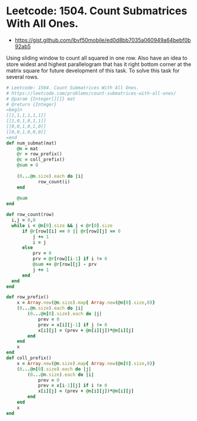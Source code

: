 # Leetcode: 1504. Count Submatrices With All Ones.

- https://gist.github.com/lbvf50mobile/ed0d8bb7035a060949a64bebf0b92ab5


Using sliding window to count all squared in one row. Also have an idea to store widest and highest parallelogram that has it right bottom corner at the matrix square for future development of this task. To solve this task for several rows.


```Ruby
# Leetcode: 1504. Count Submatrices With All Ones.
# https://leetcode.com/problems/count-submatrices-with-all-ones/
# @param {Integer[][]} mat
# @return {Integer}
=begin
[[1,1,1,1,1,1]]
[[1,0,1,0,1,1]]
[[0,0,1,0,1,0]]
[[0,0,1,0,0,0]]
=end
def num_submat(mat)
    @m = mat
    @r = row_prefix()
    @c = coll_prefix()
    @sum = 0
    
    (0...@m.size).each do |i|
            row_count(i)
    end
    
    @sum
end

def row_count(row)
  i,j = 0,0
  while i < @m[0].size && j < @r[0].size
      if @r[row][i] == 0 || @r[row][j] == 0
          j += 1
          i = j
      else
          prv = 0
          prv = @r[row][i-1] if i != 0
          @sum += @r[row][j] - prv
          j += 1
      end
  end
end

def row_prefix()
    x = Array.new(@m.size).map{ Array.new(@m[0].size,0)}
    (0...@m.size).each do |i|
        (0...@m[0].size).each do |j|
            prev = 0
            prev = x[i][j-1] if j != 0
            x[i][j] = (prev + @m[i][j])*@m[i][j]
        end
    end
    x
end
def coll_prefix()
    x = Array.new(@m.size).map{ Array.new(@m[0].size,0)}
    (0...@m[0].size).each do |j|
        (0...@m.size).each do |i|
            prev = 0
            prev = x[i-1][j] if i != 0
            x[i][j] = (prev + @m[i][j])*@m[i][j]
        end
    end
    x
end
```